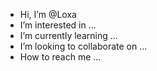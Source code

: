 -  Hi, I’m @Loxa
-  I’m interested in ...
-  I’m currently learning ...
-  I’m looking to collaborate on ...
-  How to reach me ...

<!---
Loxa1/Loxa1 is a ✨ special ✨ repository because its `README.md` (this file) appears on your GitHub profile.
You can click the Preview link to take a look at your changes.
--->
